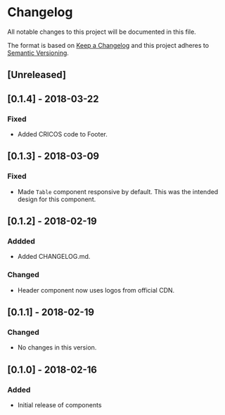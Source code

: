 # Changelog

All notable changes to this project will be documented in this file.

The format is based on [Keep a Changelog](https://keepachangelog.com/en/1.0.0/)
and this project adheres to [Semantic Versioning](https://semver.org/spec/v2.0.0.html).

## [Unreleased]

## [0.1.4] - 2018-03-22

### Fixed

* Added CRICOS code to Footer.

## [0.1.3] - 2018-03-09

### Fixed

* Made `Table` component responsive by default.  This was the intended design
  for this component.

## [0.1.2] - 2018-02-19

### Addded

* Added CHANGELOG.md.

### Changed

* Header component now uses logos from official CDN.

## [0.1.1] - 2018-02-19

### Changed

* No changes in this version.

## [0.1.0] - 2018-02-16

### Added

* Initial release of components

